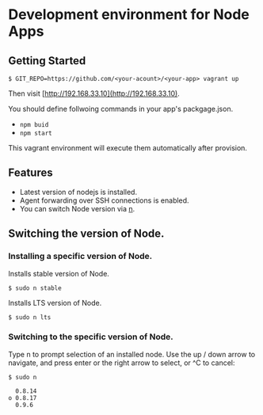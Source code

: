 # Development environment for Node Apps

## Getting Started

```
$ GIT_REPO=https://github.com/<your-acount>/<your-app> vagrant up
```

Then visit [http://192.168.33.10](http://192.168.33.10).

You should define follwoing commands in your app's packgage.json.

* `npm buid`
* `npm start`

This vagrant environment will execute them automatically after provision.

## Features

* Latest version of nodejs is installed.
* Agent forwarding over SSH connections is enabled.
* You can switch Node version via [n](https://github.com/tj/n).

## Switching the version of Node.

### Installing a specific version of Node.

Installs stable version of Node.

```
$ sudo n stable
```

Installs LTS version of Node.

```
$ sudo n lts
```

### Switching to the specific version of Node.

Type n to prompt selection of an installed node. Use the up / down arrow to navigate, and press enter or the right arrow to select, or ^C to cancel:

```
$ sudo n

  0.8.14
ο 0.8.17
  0.9.6
```
